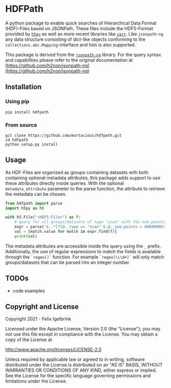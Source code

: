 # HDFPath
A python package to enable quick searches of Hierarchical Data Format (HDF)-Files based on JSONPath.
These files include the HDF5-Format provided by [`h5py`](https://github.com/h5py/h5py) as well as more recent libraries like 
[`zarr`](https://github.com/zarr-developers/zarr-python). Like `jsonpath-ng` any data structure
consisting of dict-like objects conforming to the `collections.abc.Mapping`-interface and lists is also supported.

This package is derived from the [`jsonpath-ng`](https://github.com/h2non/jsonpath-ng) library. 
For the query syntax and capabilities please refer to the original documentation at 
[https://github.com/h2non/jsonpath-ng](https://github.com/h2non/jsonpath-ng)

## Installation 

### Using pip
```
pip install hdfpath
```

### From source
```
git clone https://github.com/mortacious/hdfpath.git
cd hdfpath
python setup.py install
```

## Usage 

As HDF-Files are organized as groups containing datasets with both containing optional metadata attributes, this package
adds support to use these attributes directly inside queries. With the optional `metadata_attribute` parameter
to the parse function, the attribute to retrieve the metadata can be chosen.

```python
from hdfpath import parse
import h5py as h5

with h5.File("<HDF5-File>") as f:
    # query for all groups/datasets of type "scan" with the num_points attribute being larger than 40_000_000
    expr = parse('$..*[?(@._type == "scan" & @._num_points > 40000000)]', metadata_attribute='attrs')
    val = [match.value for match in expr.find(f)]
    print(val)
```

The metadata attributes are accessible inside the query using the `_` prefix.
Additionally, the use of regular expressions to match the fields is available through the `` `regex()` `` function.
For example `` `regex(\\\d+)` `` will only match groups/datasets that can be parsed into an integer number.

## TODOs

- code examples

## Copyright and License

Copyright 2021 - Felix Igelbrink

Licensed under the Apache License, Version 2.0 (the "License"); you may
not use this file except in compliance with the License. You may obtain
a copy of the License at

http://www.apache.org/licenses/LICENSE-2.0

Unless required by applicable law or agreed to in writing, software
distributed under the License is distributed on an "AS IS" BASIS,
WITHOUT WARRANTIES OR CONDITIONS OF ANY KIND, either express or implied.
See the License for the specific language governing permissions and
limitations under the License.